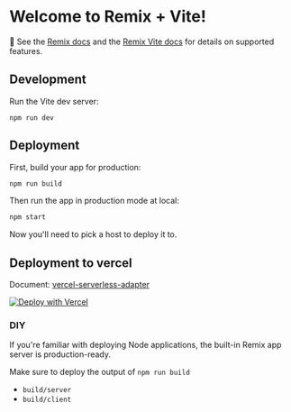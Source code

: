 # Welcome to Remix + Vite!

📖 See the [Remix docs](https://remix.run/docs) and the [Remix Vite docs](https://remix.run/docs/en/main/future/vite) for details on supported features.

## Development

Run the Vite dev server:

```shellscript
npm run dev
```

## Deployment

First, build your app for production:

```sh
npm run build
```

Then run the app in production mode at local:

```sh
npm start
```

Now you'll need to pick a host to deploy it to.

## Deployment to vercel

Document: [vercel-serverless-adapter](https://github.com/huijiewei/resolid-remix-plugins?tab=readme-ov-file#vercel-serverless-adapter)

[![Deploy with Vercel](https://vercel.com/button)](https://vercel.com/new/clone?repository-url=https%3A%2F%2Fgithub.com%2Fhuijiewei%2Fremix-vite-vercel-template&project-name=remix-vite-vercel-template&repository-name=remix-vite-vercel)



### DIY

If you're familiar with deploying Node applications, the built-in Remix app server is production-ready.

Make sure to deploy the output of `npm run build`

- `build/server`
- `build/client`

